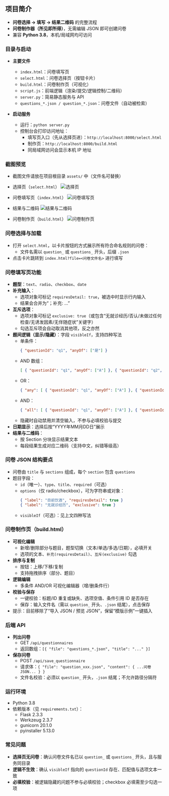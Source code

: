 ## 项目简介

- **问卷选择 → 填写 → 结果二维码** 的完整流程
- **问卷制作器（所见即所得）**，无需编辑 JSON 即可创建问卷
- 兼容 **Python 3.8**，本机/局域网均可访问

### 目录与启动

- **主要文件**
  - `index.html`：问卷填写页
  - `select.html`：问卷选择页（按钮卡片）
  - `build.html`：问卷制作页（可视化）
  - `script.js`：前端逻辑（渲染/提交/逻辑控制/二维码）
  - `server.py`：简易静态服务与 API
  - `questions_*.json / question_*.json`：问卷文件（自动被检索）

- **启动服务**
  - 运行：`python server.py`
  - 控制台会打印访问地址：
    - 填写页入口（先从选择页进）：`http://localhost:8000/select.html`
    - 制作页：`http://localhost:8000/build.html`
    - 同局域网访问会显示本机 IP 地址

### 截图预览

- 截图文件请放在项目根目录 `assets/` 中（文件名可替换）

- 选择页（`select.html`）
![选择页](assets/select.png)

- 问卷填写页（`index.html`）
![问卷填写页](assets/fill.png)

- 结果与二维码
![结果与二维码](assets/result.png)

- 问卷制作页（`build.html`）
![问卷制作页](assets/build.png)

### 问卷选择与加载

- 打开 `select.html`，以卡片按钮的方式展示所有符合命名规则的问卷：
  - 文件名需以 `question_` 或 `questions_` 开头，后缀 `.json`
- 点击卡片跳转到 `index.html?file=<问卷文件名>` 进行填写

### 问卷填写页功能

- **题型**：`text`、`radio`、`checkbox`、`date`
- **补充输入**：
  - 选项对象可标记 `requiresDetail: true`，被选中时显示行内输入
  - 结果会合并为“；补充: ...”
- **互斥选项**：
  - 选项对象可标记 `exclusive: true`（或包含“无就诊经历/否认/未做过任何检查/无诱发因素/无伴随症状”关键字）
  - 勾选互斥项会自动取消其他项，反之亦然
- **题间逻辑（显示/隐藏）**：字段 `visibleIf`，支持四种写法
  - 单条件：
    ```json
    { "questionId": "q1", "anyOf": ["是"] }
    ```
  - AND 数组：
    ```json
    [ { "questionId": "q1", "anyOf": ["A"] }, { "questionId": "q2", "anyOf": ["B"] } ]
    ```
  - OR：
    ```json
    { "any": [ { "questionId": "q1", "anyOf": ["A"] }, { "questionId": "q2", "anyOf": ["B"] } ] }
    ```
  - AND：
    ```json
    { "all": [ { "questionId": "q1", "anyOf": ["A"] }, { "questionId": "q2", "anyOf": ["B"] } ] }
    ```
  - 隐藏时自动禁用并清空输入，不参与必填校验与提交
- **日期显示**：选择后按“YYYY年MM月DD日”展示
- **结果与二维码**：
  - 按 Section 分块显示结果文本
  - 每段结果生成对应二维码（支持中文，纠错等级高）

### 问卷 JSON 结构要点

- 问卷由 `title` 与 `sections` 组成，每个 `section` 包含 `questions`
- 题目字段：
  - `id`（唯一）、`type`、`title`、`required`（可选）
  - `options`（仅 radio/checkbox），可为字符串或对象：
    ```json
    { "label": "目前饮酒", "requiresDetail": true }
    { "label": "无就诊经历", "exclusive": true }
    ```
  - `visibleIf`（可选）：见上文四种写法

### 问卷制作页（build.html）

- **可视化编辑**
  - 新增/删除部分与题目，题型切换（文本/单选/多选/日期），必填开关
  - 选项的文本、`补充(requiresDetail)`、`互斥(exclusive)` 勾选
- **排序与复制**
  - 按钮：上移/下移/复制
  - 支持拖拽排序（部分、题目）
- **逻辑编辑**
  - 多条件 AND/OR 可视化编辑器（增/删条件行）
- **校验与保存**
  - 一键校验：标题/ID 重复或缺失、选项空值、条件引用 ID 是否存在
  - 保存：输入文件名（需以 `question_` 开头、`.json` 结尾），点击保存
- 提示：目前移除了“导入 JSON / 预览 JSON”，保留“模版示例”一键插入

### 后端 API

- **列出问卷**
  - GET `/api/questionnaires`
  - 返回数组：`[{ "file": "questions_*.json", "title": "..." }]`
- **保存问卷**
  - POST `/api/save_questionnaire`
  - 请求体：`{ "file": "question_xxx.json", "content": { ...问卷JSON... } }`
  - 文件名校验：必须以 `question_` 开头，`.json` 结尾；不允许路径分隔符

### 运行环境

- Python 3.8
- 依赖版本（见 `requirements.txt`）：
  - Flask 2.3.3
  - Werkzeug 2.3.7
  - gunicorn 20.1.0
  - pyinstaller 5.13.0

### 常见问题

- **选择页无问卷**：确认问卷文件名已以 `question_` 或 `questions_` 开头，且与服务同目录
- **逻辑不生效**：确认 `visibleIf` 指向的 `questionId` 存在、匹配值与选项文本一致
- **必填校验**：被逻辑隐藏的问题不参与必填校验；checkbox 必填需至少勾选一项


